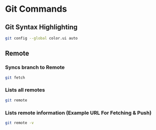 # Git Commands

## Git Syntax Highlighting
```bash
git config --global color.ui auto
```

## Remote
### Syncs branch to Remote
```bash
git fetch
```
### Lists all remotes
```bash
git remote
```
### Lists remote information (Example URL For Fetching & Push)
```bash
git remote -v
```
